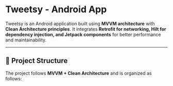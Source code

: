 # Tweetsy - Android App

Tweetsy is an Android application built using **MVVM architecture** with **Clean Architecture principles**. It integrates **Retrofit for networking, Hilt for dependency injection, and Jetpack components** for better performance and maintainability.

---

## 📂 Project Structure
The project follows **MVVM + Clean Architecture** and is organized as follows:

